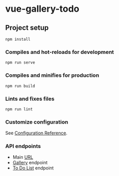 # vue-gallery-todo

## Project setup
```
npm install
```

### Compiles and hot-reloads for development
```
npm run serve
```

### Compiles and minifies for production
```
npm run build
```

### Lints and fixes files
```
npm run lint
```

### Customize configuration
See [Configuration Reference](https://cli.vuejs.org/config/).

### API endpoints
- Main [URL](https://jsonplaceholder.typicode.com)
- [Gallery](https://jsonplaceholder.typicode.com/albums/1/photos) endpoint
- [To Do List](https://jsonplaceholder.typicode.com/users/1/todos) endpoint
